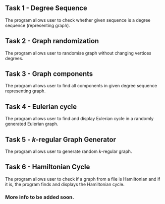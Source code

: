 ## Task 1 - Degree Sequence

The program allows user to check whether given sequence is a degree sequence (representing graph).

## Task 2 - Graph randomization

The program allows user to randomise graph without changing vertices degrees.

## Task 3 - Graph components

The program allows user to find all components in given degree sequence representing graph.

## Task 4 - Eulerian cycle

The program allows user to find and display Eulerian cycle in a randomly generated Eulerian graph.

## Task 5 - *k*-regular Graph Generator

The program allows user to generate random *k*-regular graph.

## Task 6 - Hamiltonian Cycle

The program allows user to check if a graph from a file is Hamiltonian and if it is, the program finds and displays the Hamiltonian cycle.

### More info **to be added soon**.
